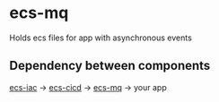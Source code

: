 # ecs-mq

Holds ecs files for app with asynchronous events

## Dependency between components

[ecs-iac](https://github.com/microservices-today/ecs-iac) ->
[ecs-cicd](https://github.com/microservices-today/ecs-cicd) ->
[ecs-mq](https://github.com/microservices-today/ecs-mq) ->
your app